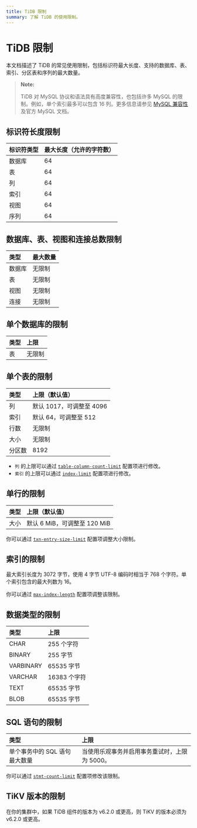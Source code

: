 ```yaml
---
title: TiDB 限制
summary: 了解 TiDB 的使用限制。
---
```


# TiDB 限制

本文档描述了 TiDB 的常见使用限制，包括标识符最大长度、支持的数据库、表、索引、分区表和序列的最大数量。

> **Note:**
>
> TiDB 对 MySQL 协议和语法具有高度兼容性，也包括许多 MySQL 的限制。例如，单个索引最多可以包含 16 列。更多信息请参见 [MySQL 兼容性](/mysql-compatibility.md) 及官方 MySQL 文档。

## 标识符长度限制

| 标识符类型 | 最大长度（允许的字符数） |
|:---------|:--------------|
| 数据库   | 64 |
| 表       | 64 |
| 列       | 64 |
| 索引     | 64 |
| 视图     | 64 |
| 序列     | 64 |

## 数据库、表、视图和连接总数限制

| 类型  | 最大数量  |
|:----------|:----------|
| 数据库   | 无限制 |
| 表       | 无限制 |
| 视图     | 无限制 |
| 连接     | 无限制 |

## 单个数据库的限制

| 类型       | 上限   |
|:----------|:----------|
| 表        | 无限制  |

## 单个表的限制

| 类型       | 上限（默认值）  |
|:----------|:----------|
| 列        | 默认 1017，可调整至 4096     |
| 索引      | 默认 64，可调整至 512        |
| 行数      | 无限制 |
| 大小      | 无限制 |
| 分区数    | 8192     |

<CustomContent platform="tidb">

* `列` 的上限可以通过 [`table-column-count-limit`](/tidb-configuration-file.md#table-column-count-limit-new-in-v50) 配置项进行修改。
* `索引` 的上限可以通过 [`index-limit`](/tidb-configuration-file.md#index-limit-new-in-v50) 配置项进行修改。

</CustomContent>

## 单行的限制

| 类型       | 上限（默认值）   |
|:----------|:----------|
| 大小      | 默认 6 MiB，可调整至 120 MiB  |

<CustomContent platform="tidb">

你可以通过 [`txn-entry-size-limit`](/tidb-configuration-file.md#txn-entry-size-limit-new-in-v4010-and-v500) 配置项调整大小限制。

</CustomContent>

## 索引的限制

最大索引长度为 3072 字节，使用 4 字节 UTF-8 编码时相当于 768 个字符。单个索引包含的最大列数为 16。

<CustomContent platform="tidb">

你可以通过 [`max-index-length`](/tidb-configuration-file.md#max-index-length) 配置项调整该限制。

</CustomContent>

## 数据类型的限制

| 类型       | 上限   |
|:----------|:----------|
| CHAR       | 255 个字符      |
| BINARY     | 255 字节      |
| VARBINARY  | 65535 字节    |
| VARCHAR    | 16383 个字符    |
| TEXT       | 65535 字节    |
| BLOB       | 65535 字节    |

## SQL 语句的限制

| 类型       | 上限   |
|:----------|:----------|
| 单个事务中的 SQL 语句最大数量 | 当使用乐观事务并启用事务重试时，上限为 5000。 |

<CustomContent platform="tidb">

你可以通过 [`stmt-count-limit`](/tidb-configuration-file.md#stmt-count-limit) 配置项修改该限制。

</CustomContent>

## TiKV 版本的限制

在你的集群中，如果 TiDB 组件的版本为 v6.2.0 或更高，则 TiKV 的版本必须为 v6.2.0 或更高。
